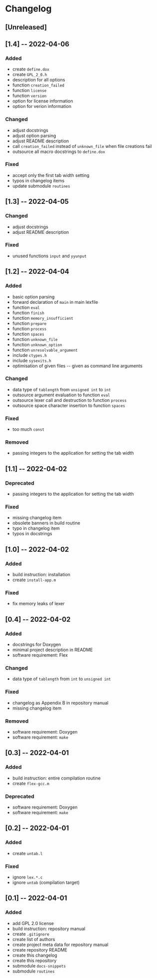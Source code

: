 <!------------------------------------------------------------------------------
--
-- Copyright (C) 2022 Kevin Matthes
--
-- This program is free software; you can redistribute it and/or modify
-- it under the terms of the GNU General Public License as published by
-- the Free Software Foundation; either version 2 of the License, or
-- (at your option) any later version.
--
-- This program is distributed in the hope that it will be useful,
-- but WITHOUT ANY WARRANTY; without even the implied warranty of
-- MERCHANTABILITY or FITNESS FOR A PARTICULAR PURPOSE.  See the
-- GNU General Public License for more details.
--
-- You should have received a copy of the GNU General Public License along
-- with this program; if not, write to the Free Software Foundation, Inc.,
-- 51 Franklin Street, Fifth Floor, Boston, MA 02110-1301 USA.
--
----
--
--  FILE
--      CHANGELOG.md
--
--  BRIEF
--      The development history of this project.
--
--  AUTHOR
--      Kevin Matthes
--
--  COPYRIGHT
--      (C) 2022 Kevin Matthes.
--      This file is licensed GPL 2 as of June 1991.
--
--  DATE
--      2022
--
--  NOTE
--      See `LICENSE' for full license.
--      See `README.md' for project details.
--
------------------------------------------------------------------------------->

# Changelog

## [Unreleased]

## [1.4] -- 2022-04-06

### Added

* create `define.dox`
* create `GPL_2_0.h`
* description for all options
* function `creation_failed`
* function `license`
* function `version`
* option for license information
* option for verion information

### Changed

* adjust docstrings
* adjust option parsing
* adjust README description
* call `creation_failed` instead of `unknown_file` when file creations fail
* outsource all macro docstrings to `define.dox`

### Fixed

* accept only the first tab width setting
* typos in changelog items
* update submodule `routines`

## [1.3] -- 2022-04-05

### Changed

* adjust docstrings
* adjust README description

### Fixed

* unused functions `input` and `yyunput`

## [1.2] -- 2022-04-04

### Added

* basic option parsing
* forward declaration of `main` in main lexfile
* function `eval`
* function `finish`
* function `memory_insufficient`
* function `prepare`
* function `process`
* function `spaces`
* function `unknown_file`
* function `unknown_option`
* function `unresolvable_argument`
* include `ctypes.h`
* include `sysexits.h`
* optimisation of given files -- given as command line arguments

### Changed

* data type of `tablength` from `unsigned int` to `int`
* outsource argument evaluation to function `eval`
* outsource lexer call and destruction to function `process`
* outsource space character insertion to function `spaces`

### Fixed

* too much `const`

### Removed

* passing integers to the application for setting the tab width

## [1.1] -- 2022-04-02

### Deprecated

* passing integers to the application for setting the tab width

### Fixed

* missing changelog item
* obsolete banners in build routine
* typo in changelog item
* typos in docstrings

## [1.0] -- 2022-04-02

### Added

* build instruction:  installation
* create `install-app.m`

### Fixed

* fix memory leaks of lexer

## [0.4] -- 2022-04-02

### Added

* docstrings for Doxygen
* minimal project description in README
* software requirement:  Flex

### Changed

* data type of `tablength` from `int` to `unsigned int`

### Fixed

* changelog as Appendix B in repository manual
* missing changelog item

### Removed

* software requirement:  Doxygen
* software requirement:  `make`

## [0.3] -- 2022-04-01

### Added

* build instruction:  entire compilation routine
* create `flex-gcc.m`

### Deprecated

* software requirement:  Doxygen
* software requirement:  `make`

## [0.2] -- 2022-04-01

### Added

* create `untab.l`

### Fixed

* ignore `lex.*.c`
* ignore `untab` (compilation target)

## [0.1] -- 2022-04-01

### Added

* add GPL 2.0 license
* build instruction:  repository manual
* create `.gitignore`
* create list of authors
* create project meta data for repository manual
* create repository README
* create this changelog
* create this repository
* submodule `docs-snippets`
* submodule `routines`

<!----------------------------------------------------------------------------->
